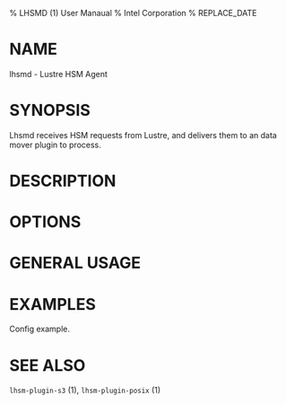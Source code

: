 % LHSMD (1) User Manaual
% Intel Corporation
% REPLACE_DATE

# NAME

lhsmd - Lustre HSM Agent

# SYNOPSIS

Lhsmd receives HSM requests from Lustre, and delivers them to an data mover plugin to process.

# DESCRIPTION

# OPTIONS

# GENERAL USAGE

# EXAMPLES

Config example.

# SEE ALSO      

`lhsm-plugin-s3` (1), `lhsm-plugin-posix` (1)
